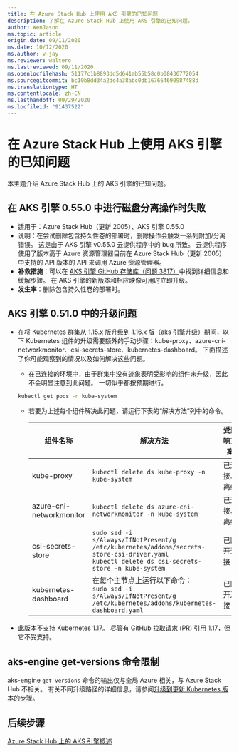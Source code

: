 ```yaml
---
title: 在 Azure Stack Hub 上使用 AKS 引擎的已知问题
description: 了解在 Azure Stack Hub 上使用 AKS 引擎的已知问题。
author: WenJason
ms.topic: article
origin.date: 09/11/2020
ms.date: 10/12/2020
ms.author: v-jay
ms.reviewer: waltero
ms.lastreviewed: 09/11/2020
ms.openlocfilehash: 51177c1b8893dd5d641ab55b58c0b08436772054
ms.sourcegitcommit: bc10b8dd34a2de4a38abc0db167664690987488d
ms.translationtype: HT
ms.contentlocale: zh-CN
ms.lasthandoff: 09/29/2020
ms.locfileid: "91437522"
---
```

# <a name="known-issues-with-the-aks-engine-on-azure-stack-hub"></a>在 Azure Stack Hub 上使用 AKS 引擎的已知问题

本主题介绍 Azure Stack Hub 上的 AKS 引擎的已知问题。

## <a name="disk-detach-operation-fails-in-aks-engine-0550"></a>在 AKS 引擎 0.55.0 中进行磁盘分离操作时失败

- 适用于：Azure Stack Hub（更新 2005）、AKS 引擎 0.55.0
- 说明：在尝试删除包含持久性卷的部署时，删除操作会触发一系列附加/分离错误。 这是由于 AKS 引擎 v0.55.0 云提供程序中的 bug 所致。 云提供程序使用了版本高于 Azure 资源管理器目前在 Azure Stack Hub（更新 2005）中支持的 API 版本的 API 来调用 Azure 资源管理器。
- **补救措施**：可以在 [AKS 引擎 GitHub 存储库（问题 3817）](https://github.com/Azure/aks-engine/issues/3817#issuecomment-691329443)中找到详细信息和缓解步骤。 在 AKS 引擎的新版本和相应映像可用时立即升级。
- **发生率**：删除包含持久性卷的部署时。

## <a name="upgrade-issues-in-aks-engine-0510"></a>AKS 引擎 0.51.0 中的升级问题

* 在将 Kubernetes 群集从 1.15.x 版升级到 1.16.x 版（aks 引擎升级）期间，以下 Kubernetes 组件的升级需要额外的手动步骤：kube-proxy、azure-cni-networkmonitor、csi-secrets-store、kubernetes-dashboard。 下面描述了你可能观察到的情况以及如何解决这些问题。

  * 在已连接的环境中，由于群集中没有迹象表明受影响的组件未升级，因此不会明显注意到此问题。 一切似乎都按预期进行。
  <!-- * In disconnected environments, you can see this problem when you run a query for the system pods status and see that the pods for the components mentioned below are not in "Ready" state: -->

    ```bash  
    kubectl get pods -n kube-system
    ```

  * 若要为上述每个组件解决此问题，请运行下表的“解决方法”列中的命令。

    |组件名称 |解决方法 |受影响方案|
    |---------------|-----------|------------------|
    |kube-proxy     | `kubectl delete ds kube-proxy -n kube-system` |已连接、离线 |
    |azure-cni-networkmonitor   | `kubectl delete ds azure-cni-networkmonitor -n kube-system`   | 已连接、离线 |
    |csi-secrets-store  |`sudo sed -i s/Always/IfNotPresent/g /etc/kubernetes/addons/secrets-store-csi-driver.yaml`<br>`kubectl delete ds csi-secrets-store -n kube-system` | 已断开连接 |
    |kubernetes-dashboard |在每个主节点上运行以下命令：<br>`sudo sed -i s/Always/IfNotPresent/g /etc/kubernetes/addons/kubernetes-dashboard.yaml` |已断开连接 |

* 此版本不支持 Kubernetes 1.17。 尽管有 GitHub 拉取请求 (PR) 引用 1.17，但它不受支持。

## <a name="aks-engine-get-versions-command-limitations"></a>aks-engine get-versions 命令限制

aks-engine `get-versions` 命令的输出仅与全局 Azure 相关，与 Azure Stack Hub 不相关。 有关不同升级路径的详细信息，请参阅[升级到更新 Kubernetes 版本的步骤](azure-stack-kubernetes-aks-engine-upgrade.md#steps-to-upgrade-to-a-newer-kubernetes-version)。

## <a name="next-steps"></a>后续步骤

[Azure Stack Hub 上的 AKS 引擎概述](azure-stack-kubernetes-aks-engine-overview.md)
